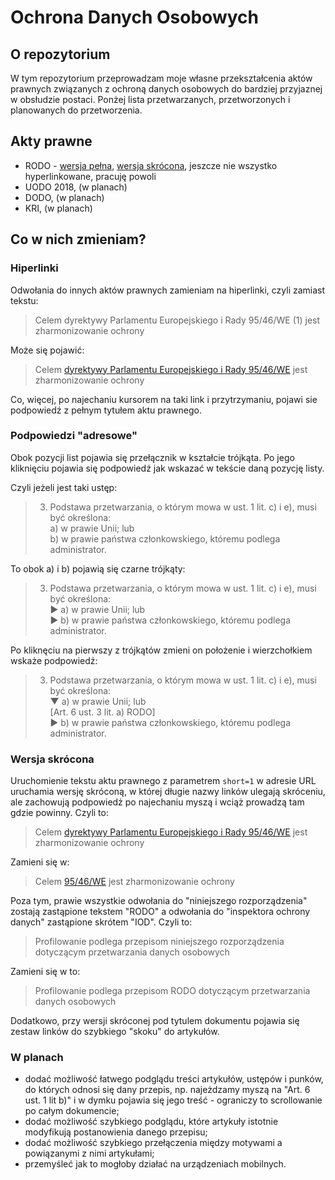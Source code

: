 # Ochrona Danych Osobowych

## O repozytorium

W tym repozytorium przeprowadzam moje własne przekształcenia aktów prawnych związanych z ochroną danych osobowych do bardziej przyjaznej w obsłudzie postaci. Ponżej lista przetwarzanych, przetworzonych i planowanych do przetworzenia.

## Akty prawne

* RODO - [wersja pełna](http://grzegorzkowalski.pl/ochrona-danych-osobowych/rodo.php), [wersja skrócona](http://grzegorzkowalski.pl/ochrona-danych-osobowych/rodo.php?short=1), jeszcze nie wszystko hyperlinkowane, pracuję powoli
* UODO 2018, (w planach)
* DODO, (w planach)
* KRI, (w planach)

## Co w nich zmieniam?

### Hiperlinki

Odwołania do innych aktów prawnych zamieniam na hiperlinki, czyli zamiast tekstu:

> Celem dyrektywy Parlamentu Europejskiego i Rady 95/46/WE (1) jest zharmonizowanie ochrony

Może się pojawić:

> Celem [dyrektywy Parlamentu Europejskiego i Rady 95/46/WE](https://eur-lex.europa.eu/legal-content/PL/TXT/?uri=OJ:L:1995:281:TOC) jest zharmonizowanie ochrony

Co, więcej, po najechaniu kursorem na taki link i przytrzymaniu, pojawi sie podpowiedź z pełnym tytułem aktu prawnego.

### Podpowiedzi "adresowe"

Obok pozycji list pojawia się przełącznik w kształcie trójkąta. Po jego kliknięciu pojawia się podpowiedź jak wskazać w tekście daną pozycję listy.

Czyli jeżeli jest taki ustęp:

> 3. Podstawa przetwarzania, o którym mowa w ust. 1 lit. c) i e), musi być określona:
> <br>a) w prawie Unii; lub
> <br>b) w prawie państwa członkowskiego, któremu podlega administrator.

To obok a) i b) pojawią się czarne trójkąty:

> 3. Podstawa przetwarzania, o którym mowa w ust. 1 lit. c) i e), musi być określona:
> <br>► a) w prawie Unii; lub
> <br>► b) w prawie państwa członkowskiego, któremu podlega administrator.

Po kliknęciu na pierwszy z trójkątów zmieni on położenie i wierzchołkiem wskaże podpowiedź:

> 3. Podstawa przetwarzania, o którym mowa w ust. 1 lit. c) i e), musi być określona:
> <br>▼ a) w prawie Unii; lub
> <br>[Art. 6 ust. 3 lit. a) RODO]
> <br>► b) w prawie państwa członkowskiego, któremu podlega administrator.

### Wersja skrócona

Uruchomienie tekstu aktu prawnego z parametrem `short=1` w adresie URL uruchamia wersję skróconą, w której długie nazwy linków ulegają skróceniu, ale zachowują podpowiedź po najechaniu myszą i wciąż prowadzą tam gdzie powinny. Czyli to:

> Celem [dyrektywy Parlamentu Europejskiego i Rady 95/46/WE](https://eur-lex.europa.eu/legal-content/PL/TXT/?uri=OJ:L:1995:281:TOC) jest zharmonizowanie ochrony

Zamieni się w:

> Celem [95/46/WE](https://eur-lex.europa.eu/legal-content/PL/TXT/?uri=OJ:L:1995:281:TOC) jest zharmonizowanie ochrony

Poza tym, prawie wszystkie odwołania do "niniejszego rozporządzenia" zostają zastąpione tekstem "RODO" a odwołania do "inspektora ochrony danych" zastąpione skrótem "IOD". Czyli to:

> Profilowanie podlega przepisom niniejszego rozporządzenia dotyczącym przetwarzania danych osobowych

Zamieni się w to:

> Profilowanie podlega przepisom RODO dotyczącym przetwarzania danych osobowych

Dodatkowo, przy wersji skróconej pod tytulem dokumentu pojawia się zestaw linków do szybkiego "skoku" do artykułów.

### W planach

* dodać możliwość łatwego podglądu treści artykułów, ustępów i punków, do których odnosi się dany przepis, np. najeżdzamy myszą na "Art. 6 ust. 1 lit b)" i w dymku pojawia się jego treść - ograniczy to scrollowanie po całym dokumencie;
* dodać możliwość szybkiego podglądu, które artykuły istotnie modyfikują postanowienia danego przepisu;
* dodać możliwość szybkiego przełączenia między motywami a powiązanymi z nimi artykułami;
* przemyśleć jak to mogłoby działać na urządzeniach mobilnych.
